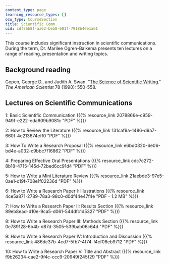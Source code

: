 ```yaml
---
content_type: page
learning_resource_types: []
ocw_type: CourseSection
title: Scientific Comm.
uid: cdf76b8f-aa62-beb8-601f-7918b4ee1a61
---
```


This course includes significant instruction in scientific communications. During the term, Dr. Marilee Ogren-Balkema presents ten lectures on a range of reading, presentation and writing topics.

Background reading
------------------

Gopen, George D., and Judith A. Swan. "[The Science of Scientific Writing](http://www.americanscientist.org/issues/pub/the-science-of-scientific-writing/1)." _The American Scientist_ 78 (1990): 550-558.

Lectures on Scientific Communications
-------------------------------------

1: Basic Scientific Communication ({{% resource_link 2078866e-c959-949f-e222-eda609b9081c "PDF" %}})

2: How to Review the Literature ({{% resource_link 131caf9a-1486-d9a7-660f-4e213674eff0 "PDF" %}})

3: How To Write a Research Proposal ({{% resource_link e6bd0320-6e06-bd4e-a032-c9bbc7f16862 "PDF" %}})

4: Preparing Effective Oral Presentations ({{% resource_link cdc7c272-8b18-4715-145d-72bed6cc91d4 "PDF" %}})

5: How to Write a Mini Literature Review ({{% resource_link 21aebde3-97e5-0ae1-c19f-708e1f02236d "PDF" %}})

6: How to Write a Research Paper I: Illustrations ({{% resource_link 4ce5a871-2789-78a3-98c0-d0df44e47f4e "PDF - 1.2 MB" %}})

7: How to Write a Research Paper II: Results Section ({{% resource_link 89eb8ead-d10e-9ca5-d061-544dfc1d5327 "PDF" %}})

8: How to Write a Research Paper III: Methods Section ({{% resource_link 0e789128-6b4b-d87d-3505-539bab06c64d "PDF" %}})

9: How to Write a Research Paper IV: Introduction and Discussion ({{% resource_link 486dc37b-4cd7-5fb7-4f74-f4cf06eb9712 "PDF" %}})

10: How to Write a Research Paper V: Title and Abstract ({{% resource_link f9b26234-cae2-9f4c-ccc9-20949f245f29 "PDF" %}})